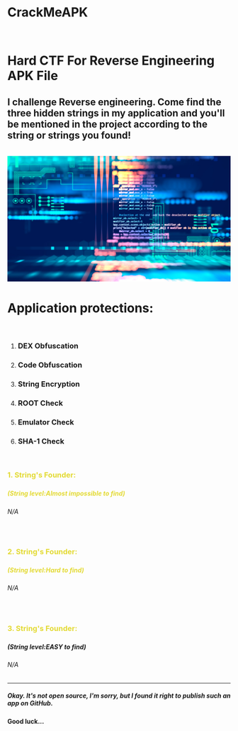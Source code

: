 # CrackMeAPK
<br>
<H1>Hard CTF For Reverse Engineering APK File</H1>
<H2>I challenge Reverse engineering. Come find the <b>three hidden strings</b> in my application and you'll be mentioned in the project according to the string or strings you found!</H2>
<br>

<img src="picture.jpg">
<br>
<H1>Application protections:</H1><br>
<ol>
  <li><H3>DEX Obfuscation</H3></li>
  <li><H3>Code Obfuscation</H3></li>
  <li><H3>String Encryption</H3></li>
  <li><H3>ROOT Check</H3></li>
  <li><H3>Emulator Check</H3></li>
  <li><H3>SHA-1 Check</H3></li>
</ol>
<br>
<H3><p style="color:#e3da34";>1. String's Founder:</p><H3>
<H5><p style="color:#e3da34";>(String level:Almost impossible to find)</p><H5>
<H6>N/A</H6>
  
<br>

<H3><p style="color:#e3da34";>2. String's Founder:</p><H3>
<H5><p style="color:#e3da34";>(String level:Hard to find)</p><H5>
<H6>N/A</H6>
 
<br>
  
<H3><p style="color:#e3da34";>3. String's Founder:</p><H3>
<H5>(String level:EASY to find)<H5>
<H6>N/A</H6>

<hr>
<H5>Okay. It's not open source, I'm sorry, but I found it right to publish such an app on GitHub.</H5>
<H4>Good luck...</H4>
